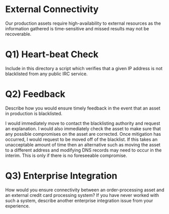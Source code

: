 External Connectivity
=====================
Our production assets require high-availability to external resources as the
information gathered is time-sensitive and missed results may not be
recoverable.

Q1) Heart-beat Check
====================
Include in this directory a script which verifies that a given IP address is
not blacklisted from any public IRC service.

Q2) Feedback
============
Describe how you would ensure timely feedback in the event that an asset in
production is blacklisted.

I would immediately move to contact the blacklisting authority and request an explanation. I would also immediately check the asset to make sure that any possible compromises on the asset are corrected. Once mitigation has occurred, I would request to be moved off of the blacklist. If this takes an unacceptable amount of time then an alternative such as moving the asset to a different address and modifying DNS records may need to occur in the interim. This is only if there is no foreseeable compromise. 

Q3) Enterprise Integration
==========================
How would you ensure connectivity between an order-processing asset and an
external credit card processing system? If you have never worked with such
a system, describe another enterprise integration issue from your experience.

